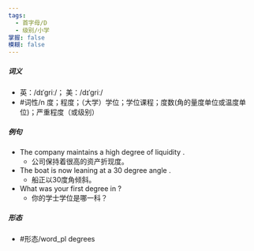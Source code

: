 ```yaml
---
tags:
  - 首字母/D
  - 级别/小学
掌握: false
模糊: false
---
```

##### 词义
- 英：/dɪˈɡriː/； 美：/dɪˈɡriː/
- #词性/n  度；程度；（大学）学位；学位课程；度数(角的量度单位或温度单位)；严重程度（或级别）
##### 例句
- The company maintains a high degree of liquidity .
	- 公司保持着很高的资产折现度。
- The boat is now leaning at a 30 degree angle .
	- 船正以30度角倾斜。
- What was your first degree in ?
	- 你的学士学位是哪一科？
##### 形态
- #形态/word_pl degrees
